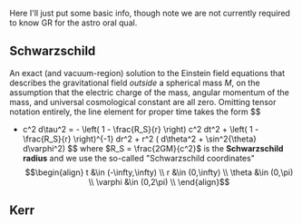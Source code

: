 Here I'll just put some basic info, though note we are not currently required to know GR for the astro oral qual.

## Schwarzschild
An exact (and vacuum-region) solution to the Einstein field equations that describes the gravitational field *outside* a spherical mass $M$, on the assumption that the electric charge of the mass, angular momentum of the mass, and universal cosmological constant are all zero. Omitting tensor notation entirely, the line element for proper time takes the form 
$$
- c^2 d\tau^2 = - \left( 1 - \frac{R_S}{r} \right) c^2 dt^2 + \left( 1 - \frac{R_S}{r} \right)^{-1} dr^2 + r^2 ( d\theta^2 + \sin^2{\theta} d\varphi^2)
$$
where $R_S = \frac{2GM}{c^2}$ is the **Schwarzschild radius** and we use the so-called "Schwarzschild coordinates"  
$$\begin{align}
t &\in (-\infty,\infty) \\
r &\in (0,\infty) \\
\theta &\in (0,\pi) \\
\varphi &\in (0,2\pi) \\
\end{align}$$


## Kerr
